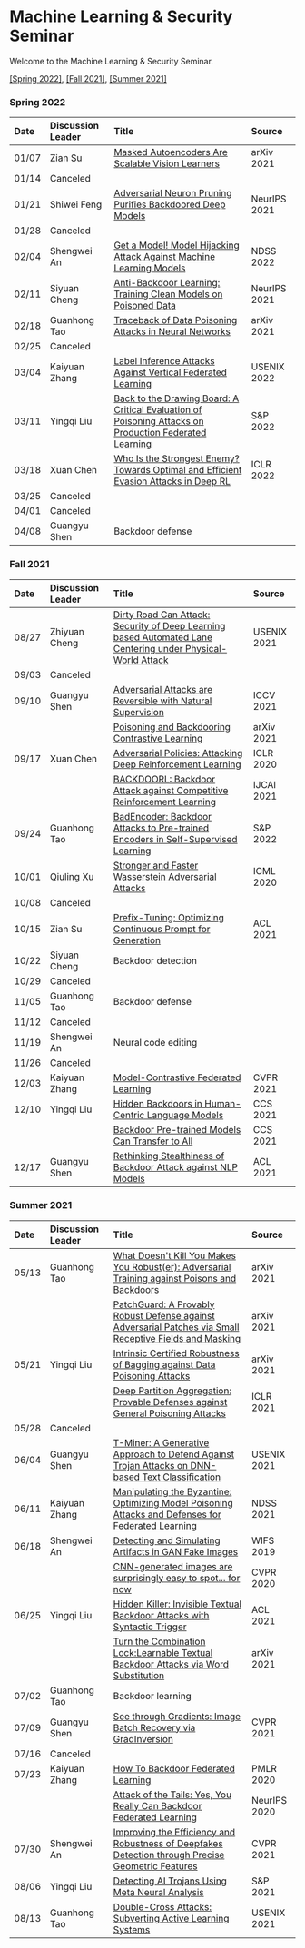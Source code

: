 # Machine Learning & Security Seminar

Welcome to the Machine Learning & Security Seminar.

[[Spring 2022]](#Spring-2022), [[Fall 2021]](#Fall-2021), [[Summer 2021]](#Summer-2021)

### Spring 2022
| Date | Discussion Leader | Title | Source |
| :------| :---------| :-------| :-------|
| 01/07 | Zian Su | [Masked Autoencoders Are Scalable Vision Learners](https://arxiv.org/pdf/2111.06377.pdf) | arXiv 2021 |
| 01/14 | Canceled |  |  |
| 01/21 | Shiwei Feng | [Adversarial Neuron Pruning Purifies Backdoored Deep Models](https://arxiv.org/pdf/2110.14430.pdf) | NeurIPS 2021 |
| 01/28 | Canceled |  |  |
| 02/04 | Shengwei An | [Get a Model! Model Hijacking Attack Against Machine Learning Models](https://arxiv.org/abs/2111.04394) | NDSS 2022 |
| 02/11 | Siyuan Cheng | [Anti-Backdoor Learning: Training Clean Models on Poisoned Data](https://proceedings.neurips.cc/paper/2021/file/7d38b1e9bd793d3f45e0e212a729a93c-Paper.pdf) | NeurIPS 2021 |
| 02/18 | Guanhong Tao | [Traceback of Data Poisoning Attacks in Neural Networks](https://arxiv.org/pdf/2110.06904.pdf) | arXiv 2021 |
| 02/25 | Canceled |  |  |
| 03/04 | Kaiyuan Zhang | [Label Inference Attacks Against Vertical Federated Learning](https://www.usenix.org/system/files/sec22summer_fu.pdf) | USENIX 2022 |
| 03/11 | Yingqi Liu | [Back to the Drawing Board: A Critical Evaluation of Poisoning Attacks on Production Federated Learning](https://arxiv.org/pdf/2108.10241.pdf) | S&P 2022 |
| 03/18 | Xuan Chen | [Who Is the Strongest Enemy? Towards Optimal and Efficient Evasion Attacks in Deep RL](https://openreview.net/references/pdf?id=rnz8C_E3-q) | ICLR 2022 |
| 03/25 | Canceled |  |  |
| 04/01 | Canceled |  |  |
| 04/08 | Guangyu Shen | Backdoor defense |  |

### Fall 2021
| Date | Discussion Leader | Title | Source |
| :------| :---------| :-------| :-------|
| 08/27 | Zhiyuan Cheng | [Dirty Road Can Attack: Security of Deep Learning based Automated Lane Centering under Physical-World Attack](https://www.usenix.org/system/files/sec21-sato.pdf) | USENIX 2021 |
| 09/03 | Canceled |  |  |
| 09/10 | Guangyu Shen | [Adversarial Attacks are Reversible with Natural Supervision](https://arxiv.org/abs/2103.14222) | ICCV 2021 |
|   |   | [Poisoning and Backdooring Contrastive Learning](https://arxiv.org/pdf/2106.09667.pdf) | arXiv 2021 |
| 09/17 | Xuan Chen | [Adversarial Policies: Attacking Deep Reinforcement Learning](https://arxiv.org/pdf/1905.10615.pdf) | ICLR 2020 |
|   |   | [BACKDOORL: Backdoor Attack against Competitive Reinforcement Learning](https://www.ijcai.org/proceedings/2021/0509.pdf) | IJCAI 2021	|
| 09/24 | Guanhong Tao | [BadEncoder: Backdoor Attacks to Pre-trained Encoders in Self-Supervised Learning](https://arxiv.org/pdf/2108.00352.pdf) | S&P 2022 |
| 10/01 | Qiuling Xu | [Stronger and Faster Wasserstein Adversarial Attacks](https://arxiv.org/abs/2008.02883) | ICML 2020 |
| 10/08 | Canceled |  |  |
| 10/15 | Zian Su | [Prefix-Tuning: Optimizing Continuous Prompt for Generation](https://arxiv.org/pdf/2101.00190.pdf) | ACL 2021 |
| 10/22 | Siyuan Cheng | Backdoor detection |  |
| 10/29 | Canceled |  |  |
| 11/05 | Guanhong Tao | Backdoor defense |  |
| 11/12 | Canceled |  |  |
| 11/19 | Shengwei An | Neural code editing |  |
| 11/26 | Canceled |  |  |
| 12/03 | Kaiyuan Zhang | [Model-Contrastive Federated Learning](https://arxiv.org/pdf/2103.16257.pdf) | CVPR 2021 |
| 12/10 | Yingqi Liu | [Hidden Backdoors in Human-Centric Language Models](https://arxiv.org/pdf/2105.00164.pdf) | CCS 2021 |
|   |   | [Backdoor Pre-trained Models Can Transfer to All](https://arxiv.org/pdf/2111.00197.pdf) | CCS 2021 |
| 12/17 | Guangyu Shen | [Rethinking Stealthiness of Backdoor Attack against NLP Models](https://aclanthology.org/2021.acl-long.431.pdf) | ACL 2021 |

### Summer 2021
| Date | Discussion Leader | Title | Source |
| :------| :---------| :-------| :-------|
| 05/13 | Guanhong Tao | [What Doesn't Kill You Makes You Robust(er): Adversarial Training against Poisons and Backdoors](https://arxiv.org/pdf/2102.13624.pdf) | arXiv 2021 |
|            |            |  [PatchGuard: A Provably Robust Defense against Adversarial Patches via Small Receptive Fields and Masking](https://arxiv.org/pdf/2005.10884.pdf) | arXiv 2021 |
| 05/21 | Yingqi Liu | [Intrinsic Certified Robustness of Bagging against Data Poisoning Attacks](https://arxiv.org/pdf/2008.04495.pdf) | arXiv 2021 |
|            |            |  [Deep Partition Aggregation: Provable Defenses against General Poisoning Attacks](https://openreview.net/pdf?id=YUGG2tFuPM) | ICLR 2021 |
| 05/28 | Canceled |  |  |
| 06/04 | Guangyu Shen | [T-Miner: A Generative Approach to Defend Against Trojan Attacks on DNN-based Text Classification](https://www.usenix.org/conference/usenixsecurity21/presentation/azizi) | USENIX 2021 |
| 06/11 | Kaiyuan Zhang | [Manipulating the Byzantine: Optimizing Model Poisoning Attacks and Defenses for Federated Learning](https://www.ndss-symposium.org/wp-content/uploads/ndss2021_6C-3_24498_paper.pdf) | NDSS 2021 |
| 06/18 | Shengwei An | [Detecting and Simulating Artifacts in GAN Fake Images](https://arxiv.org/pdf/1907.06515.pdf) | WIFS 2019 |
|       |          | [CNN-generated images are surprisingly easy to spot... for now](https://arxiv.org/pdf/1912.11035.pdf) | CVPR 2020 |
| 06/25 | Yingqi Liu | [Hidden Killer: Invisible Textual Backdoor Attacks with Syntactic Trigger](https://arxiv.org/pdf/2105.12400.pdf) | ACL 2021 |
|       |          | [Turn the Combination Lock:Learnable Textual Backdoor Attacks via Word Substitution](https://arxiv.org/pdf/2106.06361.pdf) | arXiv 2021 |
| 07/02 | Guanhong Tao | Backdoor learning |  |
| 07/09 | Guangyu Shen | [See through Gradients: Image Batch Recovery via GradInversion](https://arxiv.org/pdf/2104.07586.pdf) | CVPR 2021 |
| 07/16 | Canceled |  |  |
| 07/23 | Kaiyuan Zhang | [How To Backdoor Federated Learning](http://proceedings.mlr.press/v108/bagdasaryan20a/bagdasaryan20a.pdf) | PMLR 2020 |
|  |  | [Attack of the Tails: Yes, You Really Can Backdoor Federated Learning](https://papers.nips.cc/paper/2020/file/b8ffa41d4e492f0fad2f13e29e1762eb-Paper.pdf) | NeurIPS 2020 |
| 07/30 | Shengwei An | [Improving the Efficiency and Robustness of Deepfakes Detection through Precise Geometric Features](https://arxiv.org/pdf/2104.04480.pdf) | CVPR 2021 |
| 08/06 | Yingqi Liu | [Detecting AI Trojans Using Meta Neural Analysis](https://arxiv.org/pdf/1910.03137.pdf) | S&P 2021 |
| 08/13 | Guanhong Tao | [Double-Cross Attacks: Subverting Active Learning Systems](https://www.usenix.org/system/files/sec21-vicarte.pdf) |  USENIX 2021 |